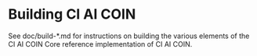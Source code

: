 Building CI AI COIN
================

See doc/build-*.md for instructions on building the various
elements of the CI AI COIN Core reference implementation of CI AI COIN.
